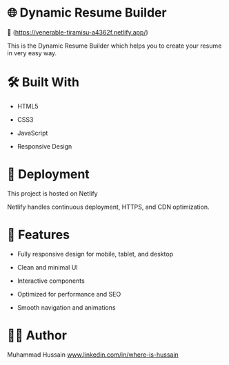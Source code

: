 # 🌐 Dynamic Resume Builder

🔗 (https://venerable-tiramisu-a4362f.netlify.app/)

This is the Dynamic Resume Builder which helps you to create your resume in very easy way.


# 🛠️ Built With
- HTML5

- CSS3

- JavaScript

- Responsive Design

# 🚀 Deployment
This project is hosted on Netlify

Netlify handles continuous deployment, HTTPS, and CDN optimization.

# 📌 Features
- Fully responsive design for mobile, tablet, and desktop

- Clean and minimal UI

- Interactive components

- Optimized for performance and SEO

- Smooth navigation and animations

# 🧑‍💻 Author
Muhammad Hussain
www.linkedin.com/in/where-is-hussain

